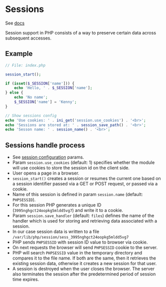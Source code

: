 # Sessions

See [docs](https://www.php.net/manual/en/intro.session.php)

Session support in PHP consists of a way to preserve certain data across subsequent accesses.

## Example

```php
// File: index.php

session_start();

if (isset($_SESSION['name'])) {
    echo 'Hello, ' . $_SESSION['name'];
} else {
    echo 'No name';
    $_SESSION['name'] = 'Kenny';
}

// Show sessions config
echo 'Use cookies: ' . ini_get('session.use_cookies') . '<br>';
echo 'Sessions are stored at: ' . session_save_path() . '<br>';
echo 'Sesson name: ' . session_name() . '<br>';
```

## Sessions handle process

- See [session configuration](https://www.php.net/manual/en/session.configuration.php) params.
- Param `session.use_cookies` (default: 1) specifies whether the module will use cookies to store the session id on the client side.
- User opens a page in a browser.
- `session_start()` creates a session or resumes the current one based on a session identifier passed via a GET or POST request, or passed via a cookie.
- Name of this session is defined in param `session.name` (default: `PHPSESSID`).
- For this session PHP generates a unique ID (`3995nghgct24oopkg5mldd5vg7`) and write it to a cookie.
- Param `session.save_handler` (default: `files`) defines the name of the handler which is used for storing and retrieving data associated with a session.
- In our case session data is written to a file `/var/lib/php/session/sess_3995nghgct24oopkg5mldd5vg7`
- PHP sends `PHPSESSID` with session ID value to browser via cookie.
- On next requests the browser will send `PHPSESSID` cookie to the server.
- PHP will search `PHPSESSID` value in the temporary directory and compares it to the file name. 
  If both are the same, then it retrieves the existing session data, otherwise it creates a new session for that user.
- A session is destroyed when the user closes the browser. The server also terminates the session after the predetermined period of session time expires.
